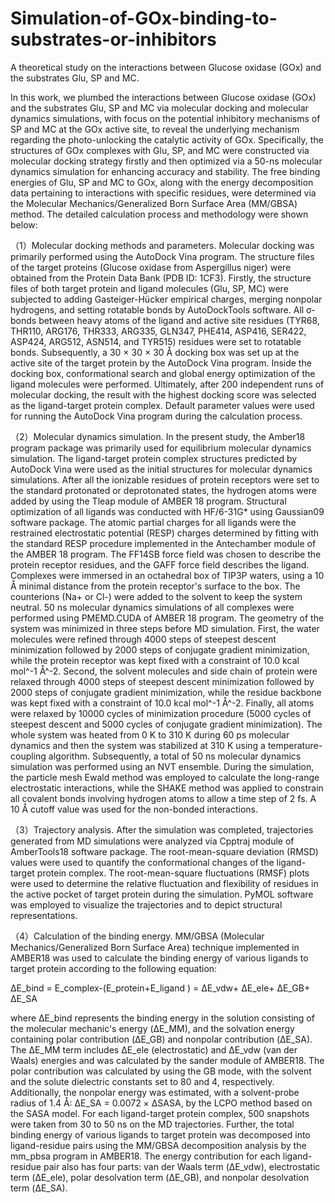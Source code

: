 # Simulation-of-GOx-binding-to-substrates-or-inhibitors
A theoretical study on the interactions between Glucose oxidase (GOx) and the substrates Glu, SP and MC.

In this work, we plumbed the interactions between Glucose oxidase (GOx) and the substrates Glu, SP and MC via molecular docking and molecular dynamics simulations, with focus on the potential inhibitory mechanisms of SP and MC at the GOx active site, to reveal the underlying mechanism regarding the photo-unlocking the catalytic activity of GOx. Specifically, the structures of GOx complexes with Glu, SP, and MC were constructed via molecular docking strategy firstly and then optimized via a 50-ns molecular dynamics simulation for enhancing accuracy and stability. The free binding energies of Glu, SP and MC to GOx, along with the energy decomposition data pertaining to interactions with specific residues, were determined via the Molecular Mechanics/Generalized Born Surface Area (MM/GBSA) method. The detailed calculation process and methodology were shown below:

（1）Molecular docking methods and parameters. 
Molecular docking was primarily performed using the AutoDock Vina program. The structure files of the target proteins (Glucose oxidase from Aspergillus niger) were obtained from the Protein Data Bank (PDB ID: 1CF3). Firstly, the structure files of both target protein and ligand molecules (Glu, SP, MC) were subjected to adding Gasteiger-Hücker empirical charges, merging nonpolar hydrogens, and setting rotatable bonds by AutoDockTools software. All σ-bonds between heavy atoms of the ligand and active site residues (TYR68, THR110, ARG176, THR333, ARG335, GLN347, PHE414, ASP416, SER422, ASP424, ARG512, ASN514, and TYR515) residues were set to rotatable bonds. Subsequently, a 30 × 30 × 30 Å docking box was set up at the active site of the target protein by the AutoDock Vina program. Inside the docking box, conformational search and global energy optimization of the ligand molecules were performed. Ultimately, after 200 independent runs of molecular docking, the result with the highest docking score was selected as the ligand-target protein complex. Default parameter values were used for running the AutoDock Vina program during the calculation process.

（2）Molecular dynamics simulation. 
In the present study, the Amber18 program package was primarily used for equilibrium molecular dynamics simulation. The ligand-target protein complex structures predicted by AutoDock Vina were used as the initial structures for molecular dynamics simulations. After all the ionizable residues of protein receptors were set to the standard protonated or deprotonated states, the hydrogen atoms were added by using the Tleap module of AMBER 18 program. Structural optimization of all ligands was conducted with HF/6-31G* using Gaussian09 software package. The atomic partial charges for all ligands were the restrained electrostatic potential (RESP) charges determined by fitting with the standard RESP procedure implemented in the Antechamber module of the AMBER 18 program. The FF14SB force field was chosen to describe the protein receptor residues, and the GAFF force field describes the ligand. Complexes were immersed in an octahedral box of TIP3P waters, using a 10 Å minimal distance from the protein receptor's surface to the box. The counterions (Na+ or Cl-) were added to the solvent to keep the system neutral. 50 ns molecular dynamics simulations of all complexes were performed using PMEMD.CUDA of AMBER 18 program.
The geometry of the system was minimized in three steps before MD simulation. First, the water molecules were refined through 4000 steps of steepest descent minimization followed by 2000 steps of conjugate gradient minimization, while the protein receptor was kept fixed with a constraint of 10.0 kcal mol^-1 Å^-2. Second, the solvent molecules and side chain of protein were relaxed through 4000 steps of steepest descent minimization followed by 2000 steps of conjugate gradient minimization, while the residue backbone was kept fixed with a constraint of 10.0 kcal mol^-1 Å^-2. Finally, all atoms were relaxed by 10000 cycles of minimization procedure (5000 cycles of steepest descent and 5000 cycles of conjugate gradient minimization).
The whole system was heated from 0 K to 310 K during 60 ps molecular dynamics and then the system was stabilized at 310 K using a temperature-coupling algorithm. Subsequently, a total of 50 ns molecular dynamics simulation was performed using an NVT ensemble. During the simulation, the particle mesh Ewald method was employed to calculate the long-range electrostatic interactions, while the SHAKE method was applied to constrain all covalent bonds involving hydrogen atoms to allow a time step of 2 fs. A 10 Å cutoff value was used for the non-bonded interactions.

（3）Trajectory analysis. 
After the simulation was completed, trajectories generated from MD simulations were analyzed via Cpptraj module of AmberTools18 software package. The root-mean-square deviation (RMSD) values were used to quantify the conformational changes of the ligand-target protein complex. The root-mean-square fluctuations (RMSF) plots were used to determine the relative fluctuation and flexibility of residues in the active pocket of target protein during the simulation. PyMOL software was employed to visualize the trajectories and to depict structural representations.

（4）Calculation of the binding energy. 
MM/GBSA (Molecular Mechanics/Generalized Born Surface Area) technique implemented in AMBER18 was used to calculate the binding energy of various ligands to target protein according to the following equation: 

∆E_bind = E_complex-(E_protein+E_ligand ) 
        = ∆E_vdw+ ∆E_ele+ ∆E_GB+ ∆E_SA

where ΔE_bind represents the binding energy in the solution consisting of the molecular mechanic's energy (ΔE_MM), and the solvation energy containing polar contribution (ΔE_GB) and nonpolar contribution (ΔE_SA). The ΔE_MM term includes ΔE_ele (electrostatic) and ΔE_vdw (van der Waals) energies and was calculated by the sander module of AMBER18. The polar contribution was calculated by using the GB mode, with the solvent and the solute dielectric constants set to 80 and 4, respectively. Additionally, the nonpolar energy was estimated, with a solvent-probe radius of 1.4 Å: ΔE_SA = 0.0072 × ΔSASA, by the LCPO method based on the SASA model. For each ligand-target protein complex, 500 snapshots were taken from 30 to 50 ns on the MD trajectories. Further, the total binding energy of various ligands to target protein was decomposed into ligand-residue pairs using the MM/GBSA decomposition analysis by the mm_pbsa program in AMBER18. The energy contribution for each ligand-residue pair also has four parts: van der Waals term (ΔE_vdw), electrostatic term (ΔE_ele), polar desolvation term (ΔE_GB), and nonpolar desolvation term (ΔE_SA).


